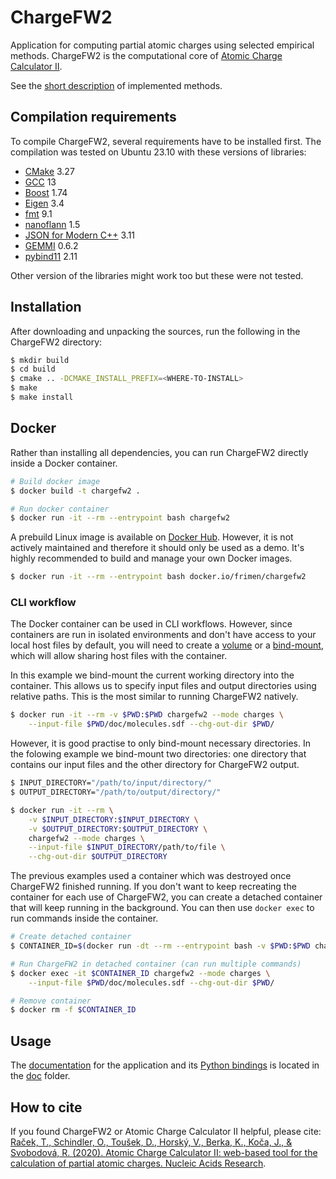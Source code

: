 # ChargeFW2

Application for computing partial atomic charges using selected empirical methods.
ChargeFW2 is the computational core of [Atomic Charge Calculator II](https://acc2.ncbr.muni.cz).

See the [short description](https://acc2.ncbr.muni.cz/static/methods.pdf) of implemented methods. 

## Compilation requirements

To compile ChargeFW2, several requirements have to be installed first.
The compilation was tested on Ubuntu 23.10 with these versions of libraries:

- [CMake](https://cmake.org/) 3.27
- [GCC](https://gcc.gnu.org/) 13
- [Boost](https://www.boost.org/) 1.74
- [Eigen](http://eigen.tuxfamily.org) 3.4
- [fmt](https://fmt.dev) 9.1
- [nanoflann](https://github.com/jlblancoc/nanoflann) 1.5
- [JSON for Modern C++](https://github.com/nlohmann/json) 3.11
- [GEMMI](https://github.com/project-gemmi/gemmi) 0.6.2
- [pybind11](https://github.com/pybind/pybind11) 2.11

Other version of the libraries might work too but these were not tested.

## Installation
After downloading and unpacking the sources, run the following in the ChargeFW2 directory:

```bash
$ mkdir build
$ cd build
$ cmake .. -DCMAKE_INSTALL_PREFIX=<WHERE-TO-INSTALL>
$ make
$ make install
```

## Docker
Rather than installing all dependencies, you can run ChargeFW2 directly inside a Docker container.

```bash
# Build docker image
$ docker build -t chargefw2 .

# Run docker container
$ docker run -it --rm --entrypoint bash chargefw2
```

A prebuild Linux image is available on [Docker Hub](https://hub.docker.com/r/frimen/chargefw2). However, it is not actively maintained and therefore it should only be used as a demo. It's highly recommended to build and manage your own Docker images.

```bash
$ docker run -it --rm --entrypoint bash docker.io/frimen/chargefw2
```

### CLI workflow

The Docker container can be used in CLI workflows. However, since containers are run in isolated environments and don't have access to your local host files by default, you will need to create a [volume](https://docs.docker.com/storage/volumes/) or a [bind-mount](https://docs.docker.com/storage/bind-mounts/), which will allow sharing host files with the container.

In this example we bind-mount the current working directory into the container. This allows us to specify input files and output directories using relative paths. This is the most similar to running ChargeFW2 natively.

```bash
$ docker run -it --rm -v $PWD:$PWD chargefw2 --mode charges \
    --input-file $PWD/doc/molecules.sdf --chg-out-dir $PWD/
```

However, it is good practise to only bind-mount necessary directories. In the folowing example we bind-mount two directories: one directory that contains our input files and the other directory for ChargeFW2 output.

```bash
$ INPUT_DIRECTORY="/path/to/input/directory/"
$ OUTPUT_DIRECTORY="/path/to/output/directory/"

$ docker run -it --rm \
    -v $INPUT_DIRECTORY:$INPUT_DIRECTORY \
    -v $OUTPUT_DIRECTORY:$OUTPUT_DIRECTORY \
    chargefw2 --mode charges \
    --input-file $INPUT_DIRECTORY/path/to/file \
    --chg-out-dir $OUTPUT_DIRECTORY
```

The previous examples used a container which was destroyed once ChargeFW2 finished running. If you don't want to keep recreating the container for each use of ChargeFW2, you can create a detached container that will keep running in the background. You can then use `docker exec` to run commands inside the container.

```bash
# Create detached container
$ CONTAINER_ID=$(docker run -dt --rm --entrypoint bash -v $PWD:$PWD chargefw2)

# Run ChargeFW2 in detached container (can run multiple commands)
$ docker exec -it $CONTAINER_ID chargefw2 --mode charges \
    --input-file $PWD/doc/molecules.sdf --chg-out-dir $PWD/

# Remove container
$ docker rm -f $CONTAINER_ID
```

## Usage

The [documentation](doc/documentation.md) for the application and its [Python bindings](doc/ChargeFW2%20-%20tutorial.pdf) is located in the [doc](doc) folder.

## How to cite
If you found ChargeFW2 or Atomic Charge Calculator II helpful, please cite: [Raček, T., Schindler, O., Toušek, D., Horský, V., Berka, K., Koča, J., & Svobodová, R. (2020). Atomic Charge Calculator II: web-based tool for the calculation of partial atomic charges. Nucleic Acids Research](https://doi.org/10.1093/nar/gkaa367).
